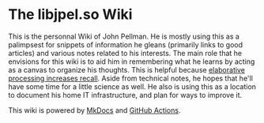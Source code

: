 The libjpel.so Wiki
===================

This is the personnal Wiki of John Pellman. He is mostly using this as a palimpsest for snippets of information he gleans (primarily links to good articles) and various notes related to his interests. The main role that he envisions for this wiki is to aid him in remembering what he learns by acting as a canvas to organize his thoughts. This is helpful because [elaborative processing increases recall](Science/Cognitive-Science/Memory). Aside from technical notes, he hopes that he'll have some time for a little science as well. He also is using this as a location to document his home IT infrastructure, and plan for ways to improve it.

This wiki is powered by [MkDocs](https://www.mkdocs.org/) and [GitHub Actions](https://docs.github.com/en/free-pro-team@latest/actions).
